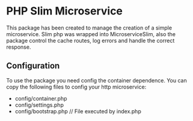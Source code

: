 # PHP Slim Microservice

This package has been created to manage the creation of a simple microservice. Slim php was wrapped into MicroserviceSlim, also the package control the cache routes, log errors and handle the correct response.

## Configuration

To use the package you need config the container dependence. You can copy the following files to config your http microservice:

- config/container.php
- config/settings.php
- config/bootstrap.php // File executed by index.php